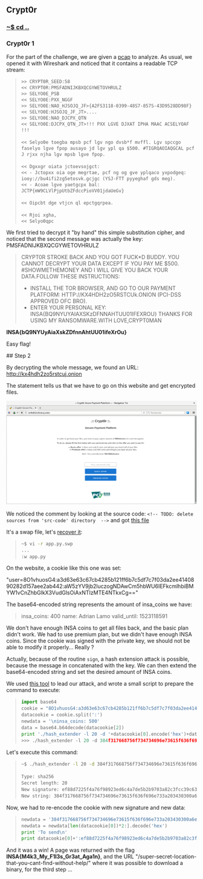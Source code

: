 ## Crypt0r

### [~$ cd ..](../)

### Crypt0r 1

For the part of the challenge, we are given a [pcap](ids_alert_24032018.pcap) to analyze. As usual, we opened it with Wireshark
and noticed that it contains a readable TCP stream:

> ```
> >> CRYPT0R_SEED:58
> << CRYPT0R:PMSFADNIJKBXQCGYWETOVHRULZ
> >> SELYO0E_PSB
> << SELYO0E:PXX_NGGF
> >> SELYO0E:NAO_HJSOJQ_JF>{A2FS3118-0399-48S7-857S-43D9528DD98F}
> << SELYO0E:HJSOJQ_JF_JT>....
> >> SELYO0E:NAO_DJCPX_QTN
> << SELYO0E:DJCPX_QTN_JT>!!! PXX LGVE DJXAT IPHA MAAC ACSELYOAF !!!
>
> << Selyo0e toegba mpsb pcf lgv ngo dvsb*f mvffl. Lgv spccgo faselyo lgve fpop ausayo jd lgv ypl qa $500. #TIGRQAOIAQGCAL pcf J rjxx njha lgv mpsb lgve fpop.
>
> << Dgxxgr oiata jctoevsojgct:
> << - Jctopxx oia oge megrtae, pcf ng og gve yplqaco yxpodgeq: iooy://bu4ifi2zg5etosvk.gcjgc (YSJ-FTT pyyeghaf gds meg).
> << - Acoae lgve yaetgcpx bal: JCTP{mW9CLVlPjpUtbZFdccPioVV01jdaUeGv}
>
> << Oipcbt dge vtjcn ql epctgqrpea.
>
> << Rjoi xgha,
> << Selyo0qpc
> ```

We first tried to decrypt it "by hand" this simple substitution cipher, and noticed that the second message was actually the key: PMSFADNIJKBXQCGYWETOVHRULZ

>CRYPT0R STROKE BACK AND YOU GOT FUCK*D BUDDY. YOU CANNOT DECRYPT YOUR DATA EXCEPT 
>IF YOU PAY ME $500. #SHOWMETHEMONEY AND I WILL GIVE YOU BACK YOUR DATA.FOLLOW THESE
>INSTRUCTIONS:
>- INSTALL THE TOR BROWSER, AND GO TO OUR PAYMENT PLATFORM: HTTP://KX4HDH2zO5RSTCUk.ONION (PCI-DSS APPROVED OFC BRO).
>- ENTER YOUR PERSONAL KEY: INSA{BQ9NYUYAIAXSKzDFNNAHTUU01IFEXROU}
>THANKS FOR USING MY RANSOMWARE.WITH LOVE,CRYPT0MAN

**INSA{bQ9NYUyAiaXskZDfnnAhtUU01ifeXrOu}**

Easy flag!

## Step 2

By decrypting the whole message, we found an URL: http://kx4hdh2zo5rstcuj.onion

The statement tells us that we have to go on this website and get encrypted files. 

![website](website.png)

We noticed the comment by looking at the source code: `<!-- TODO: delete sources from 'src-code' directory  -->` and got [this file](app.py.swp)

It's a swap file, let's [recover it](app.py):

> ```bash
> ~$ vi -r app.py.swp
> ...
> :w app.py
> ```

On the website, a cookie like this one was set:

"user=8O1vhuosG4:a3d63e63c67cb4285b121ff6b7c5df7c7f03da2ee4140890282d157aee2ab442:aW5zYV9jb2luczogNDAwCm5hbWU6IEFkcmlhbiBMYW1vCnZhbGlkX3VudGlsOiAxNTIzMTE4NTkxCg=="

The base64-encoded string represents the amount of insa_coins we have:

>insa_coins: 400
>name: Adrian Lamo
>valid_until: 1523118591

We don't have enough INSA coins to get all files back, and the basic plan didn't work. We had to use premium plan, but we didn't have enough INSA coins.
Since the cookie was signed with the private key, we should not be able to modify it properly... Really ?

Actually, because of the routine `sign`, a hash extension attack is possible, because the message in concatenated with the key. We can then extend
the base64-encoded string and set the desired amount of INSA coins.

We used [this tool](https://github.com/iagox86/hash_extender) to lead our attack, and wrote a small script to prepare the command to execute:

> ```python
> import base64
> cookie = "8O1vhuosG4:a3d63e63c67cb4285b121ff6b7c5df7c7f03da2ee4140890282d157aee2ab442:aW5zYV9jb2luczogNDAwCm5hbWU6IEFkcmlhbiBMYW1vCnZhbGlkX3VudGlsOiAxNTIzMTE4NTkxCg=="
> datacookie = cookie.split(':')
> newdata = '\ninsa_coins: 500'
> data = base64.b64decode(datacookie[2])
> print './hash_extender -l 20 -d '+datacookie[0].encode('hex')+data.encode('hex')+' --data-format=hex -s '+datacookie[1]+' -a ' + newdata.encode('hex') + ' --append-format=hex'
> >>> ./hash_extender -l 20 -d 384f317668756f734734696e73615f636f696e733a203430300a6e616d653a2041647269616e204c616d6f0a76616c69645f756e74696c3a20313532333131383539310a --data-format=hex -s a3d63e63c67cb4285b121ff6b7c5df7c7f03da2ee4140890282d157aee2ab442 -a 0a696e73615f636f696e733a20353030 --append-format=hex
> ```

Let's execute this command:

> ```bash
> ~$ ./hash_extender -l 20 -d 384f317668756f734734696e73615f636f696e733a203430300a6e616d653a2041647269616e204c616d6f0a76616c69645f756e74696c3a20313532333131383539310a --data-format=hex -s a3d63e63c67cb4285b121ff6b7c5df7c7f03da2ee4140890282d157aee2ab442 -a 0a696e73615f636f696e733a20353030 --append-format=hex
>
>Type: sha256
>Secret length: 20
>New signature: ef88d7225f4a76f98923ed6c4a7de5b2b9703a82c3fcc39c63f27201a27a192b
>New string: 384f317668756f734734696e73615f636f696e733a203430300a6e616d653a2041647269616e204c616d6f0a76616c69645f756e74696c3a20313532333131383539310a800000000000000000000000000000000000000000000000000000000000000000000000000002c00a696e73615f636f696e733a20353030
> ```

Now, we had to re-encode the cookie with new signature and new data:

> ```python
> newdata = '384f317668756f734734696e73615f636f696e733a203430300a6e616d653a2041647269616e204c616d6f0a76616c69645f756e74696c3a20313532333131383539310a800000000000000000000000000000000000000000000000000000000000000000000000000002c00a696e73615f636f696e733a20353030'
> newdata = newdata[len(datacookie[0])*2:].decode('hex')
> print 'To send\n'
> print datacookie[0]+':ef88d7225f4a76f98923ed6c4a7de5b2b9703a82c3fcc39c63f27201a27a192b:'+base64.b64encode(newdata)
> ```

And it was a win! A page was returned with the flag **INSA{M4k3_My_F1l3s_Gr3at_Aga1n}**, and the URL "/super-secret-location-that-you-cant-find-without-help/" where it
was possible to download a binary, for the third step ...
